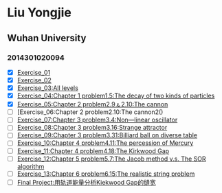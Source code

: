 # Liu Yongjie
## Wuhan University
### 2014301020094

> 
- [x] [Exercise_01](https://www.zybuluo.com/mdeditor#498195)  
- [x] [Exercise_02](https://github.com/LiuYongJie2014301020094/computational_physics_N2014301020094/blob/master/Exercise-2.py)
- [x] [Exercise_03:All levels](https://github.com/LiuYongJie2014301020094/computational_physics_N2014301020094/blob/master/Ex_03.md)  
- [x] [Exercise_04:Chapter 1 problem1.5:The decay of two kinds of particles](https://www.zybuluo.com/LiuYongJie/note/525363)  
- [x] [Exercise_05:Chapter 2 problem2.9﹠2.10:The cannon](https://www.zybuluo.com/LiuYongJie/note/533809)  
- [ ] [Exercise_06:Chapter 2 problem2.10:The cannon2()  
- [ ] [Exercise_07:Chapter 3 problem3.4:Non—linear oscillator]()  
- [ ] [Exercise_08:Chapter 3 problem3.16:Strange attractor]()  
- [ ] [Exercise_09:Chapter 3 problem3.31:Billiard ball on diverse table]()  
- [ ] [Exercise_10:Chapter 4 problem4.11:The percession of Mercury]()  
- [ ] [Exercise_11:Chapter 4 problem4.18:The Kirkwood Gap]()  
- [ ] [Exercise_12:Chapter 5 problem5.7:The Jacob method v.s. The SOR algorithm]()  
- [ ] [Exercise_13:Chapter 6 problem6.15:The realistic string problem]()  
- [ ] [Final Project:用轨道能量分析Kiekwood Gap的缝宽]()  
